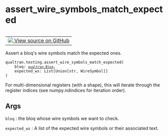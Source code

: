 # assert_wire_symbols_match_expected


<table class="tfo-notebook-buttons tfo-api nocontent" align="left">
<td>
  <a target="_blank" href="https://github.com/quantumlib/Qualtran/blob/main/qualtran/testing.py#L239-L267">
    <img src="https://www.tensorflow.org/images/GitHub-Mark-32px.png" />
    View source on GitHub
  </a>
</td>
</table>



Assert a bloq's wire symbols match the expected ones.


<pre class="devsite-click-to-copy prettyprint lang-py tfo-signature-link">
<code>qualtran.testing.assert_wire_symbols_match_expected(
    bloq: <a href="../../qualtran/Bloq.html"><code>qualtran.Bloq</code></a>,
    expected_ws: List[Union[str, WireSymbol]]
)
</code></pre>



<!-- Placeholder for "Used in" -->

For multi-dimensional registers (with a shape), this will iterate
through the register indices (see numpy.ndindices for iteration order).

<h2 class="add-link">Args</h2>

`bloq`<a id="bloq"></a>
: the bloq whose wire symbols we want to check.

`expected_ws`<a id="expected_ws"></a>
: A list of the expected wire symbols or their associated text.


